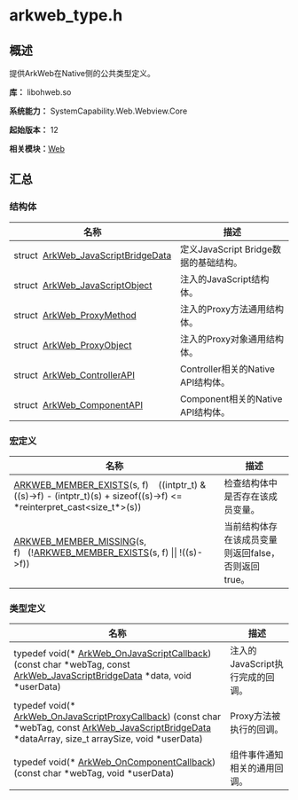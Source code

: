 # arkweb_type.h


## 概述

提供ArkWeb在Native侧的公共类型定义。

**库：** libohweb.so

**系统能力：** SystemCapability.Web.Webview.Core

**起始版本：** 12

**相关模块：**[Web](_web.md)


## 汇总


### 结构体

| 名称 | 描述 | 
| -------- | -------- |
| struct&nbsp;&nbsp;[ArkWeb_JavaScriptBridgeData](_ark_web___java_script_bridge_data.md) | 定义JavaScript Bridge数据的基础结构。  | 
| struct&nbsp;&nbsp;[ArkWeb_JavaScriptObject](_ark_web___java_script_object.md) | 注入的JavaScript结构体。  | 
| struct&nbsp;&nbsp;[ArkWeb_ProxyMethod](_ark_web___proxy_method.md) | 注入的Proxy方法通用结构体。  | 
| struct&nbsp;&nbsp;[ArkWeb_ProxyObject](_ark_web___proxy_object.md) | 注入的Proxy对象通用结构体。  | 
| struct&nbsp;&nbsp;[ArkWeb_ControllerAPI](_ark_web___controller_a_p_i.md) | Controller相关的Native API结构体。  | 
| struct&nbsp;&nbsp;[ArkWeb_ComponentAPI](_ark_web___component_a_p_i.md) | Component相关的Native API结构体。  | 


### 宏定义

| 名称 | 描述 | 
| -------- | -------- |
| [ARKWEB_MEMBER_EXISTS](_web.md#arkweb_member_exists)(s, f)&nbsp;&nbsp;&nbsp;&nbsp;((intptr_t) &amp; ((s)-&gt;f) - (intptr_t)(s) + sizeof((s)-&gt;f) &lt;= \*reinterpret_cast&lt;size_t\*&gt;(s)) | 检查结构体中是否存在该成员变量。  | 
| [ARKWEB_MEMBER_MISSING](_web.md#arkweb_member_missing)(s, f)&nbsp;&nbsp;&nbsp;(\![ARKWEB_MEMBER_EXISTS](_web.md#arkweb_member_exists)(s, f) \|\| !((s)-&gt;f)) | 当前结构体存在该成员变量则返回false，否则返回true。  | 


### 类型定义

| 名称 | 描述 | 
| -------- | -------- |
| typedef void(\* [ArkWeb_OnJavaScriptCallback](_web.md#arkweb_onjavascriptcallback)) (const char \*webTag, const [ArkWeb_JavaScriptBridgeData](_ark_web___java_script_bridge_data.md) \*data, void \*userData) | 注入的JavaScript执行完成的回调。  | 
| typedef void(\* [ArkWeb_OnJavaScriptProxyCallback](_web.md#arkweb_onjavascriptproxycallback)) (const char \*webTag, const [ArkWeb_JavaScriptBridgeData](_ark_web___java_script_bridge_data.md) \*dataArray, size_t arraySize, void \*userData) | Proxy方法被执行的回调。  | 
| typedef void(\* [ArkWeb_OnComponentCallback](_web.md#arkweb_oncomponentcallback)) (const char \*webTag, void \*userData) | 组件事件通知相关的通用回调。  | 
